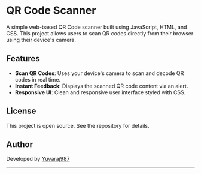 # QR Code Scanner

A simple web-based QR Code scanner built using JavaScript, HTML, and CSS. This project allows users to scan QR codes directly from their browser using their device's camera.

## Features

- **Scan QR Codes**: Uses your device's camera to scan and decode QR codes in real time.
- **Instant Feedback**: Displays the scanned QR code content via an alert.
- **Responsive UI**: Clean and responsive user interface styled with CSS.

 
## License

This project is open source. See the repository for details.

## Author

Developed by [Yuvaraj987](https://github.com/Yuvaraj987)

---
